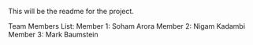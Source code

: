 This will be the readme for the project.

Team Members List:
Member 1: Soham Arora
Member 2: Nigam Kadambi
Member 3: Mark Baumstein
